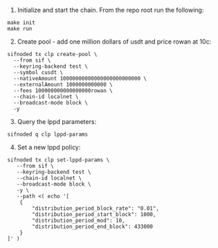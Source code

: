 1. Initialize and start the chain. From the repo root run the following:

```
make init
make run
```

2. Create pool - add one million dollars of usdt and price rowan at 10c:

```
sifnoded tx clp create-pool \
  --from sif \
  --keyring-backend test \
  --symbol cusdt \
  --nativeAmount 10000000000000000000000000 \
  --externalAmount 1000000000000 \
  --fees 100000000000000000rowan \
  --chain-id localnet \
  --broadcast-mode block \
  -y
```

3. Query the lppd parameters:

```
sifnoded q clp lppd-params
```

4. Set a new lppd policy:

```
sifnoded tx clp set-lppd-params \
   --from sif \
   --keyring-backend test \
   --chain-id localnet \
   --broadcast-mode block \
   -y \
   --path <( echo '[
    {
        "distribution_period_block_rate": "0.01",
        "distribution_period_start_block": 1000,
        "distribution_period_mod": 10,
        "distribution_period_end_block": 433000
    }
]' )
```
